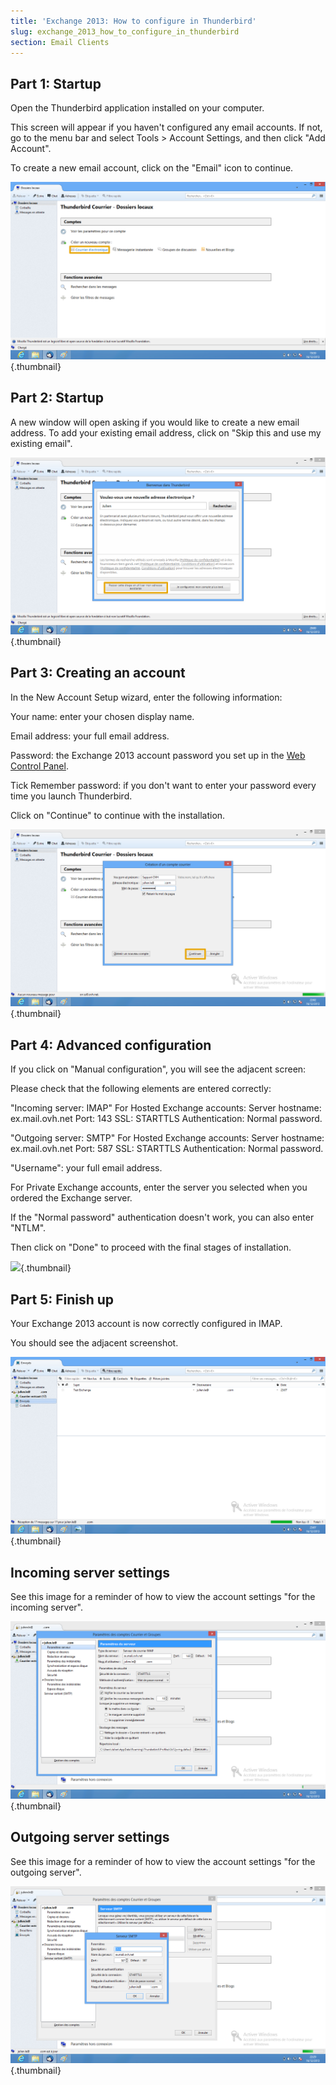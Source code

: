 ```yaml
---
title: 'Exchange 2013: How to configure in Thunderbird'
slug: exchange_2013_how_to_configure_in_thunderbird
section: Email Clients
---
```



## Part 1: Startup
Open the Thunderbird application installed on your computer.

This screen will appear if you haven't configured any email accounts. If not, go to the menu bar and select Tools > Account Settings, and then click "Add Account".

To create a new email account, click on the "Email" icon to continue.

![](images/img_1127.jpg){.thumbnail}


## Part 2: Startup
A new window will open asking if you would like to create a new email address. To add your existing email address, click on "Skip this and use my existing email".

![](images/img_1128.jpg){.thumbnail}


## Part 3: Creating an account
In the New Account Setup wizard, enter the following information:

Your name: enter your chosen display name.

Email address: your full email address.

Password: the Exchange 2013 account password you set up in the [Web Control Panel](https://www.ovh.com/manager/web/login.html).

Tick Remember password: if you don't want to enter your password every time you launch Thunderbird.

Click on "Continue" to continue with the installation.

![](images/img_1129.jpg){.thumbnail}


## Part 4: Advanced configuration
If you click on "Manual configuration", you will see the adjacent screen:

Please check that the following elements are entered correctly:

"Incoming server: IMAP"
For Hosted Exchange accounts:
Server hostname: ex.mail.ovh.net
Port: 143
SSL: STARTTLS
Authentication: Normal password.

"Outgoing server: SMTP"
For Hosted Exchange accounts:
Server hostname: ex.mail.ovh.net
Port: 587
SSL: STARTTLS
Authentication: Normal password.

"Username": your full email address.

For Private Exchange accounts, enter the server you selected when you ordered the Exchange server.

If the "Normal password" authentication doesn't work, you can also enter "NTLM".

Then click on "Done" to proceed with the final stages of installation.

![](images/img_1130.jpg){.thumbnail}


## Part 5: Finish up
Your Exchange 2013 account is now correctly configured in IMAP.

You should see the adjacent screenshot.

![](images/img_1134.jpg){.thumbnail}


## Incoming server settings
See this image for a reminder of how to view the account settings "for the incoming server".

![](images/img_1132.jpg){.thumbnail}


## Outgoing server settings
See this image for a reminder of how to view the account settings "for the outgoing server".

![](images/img_1133.jpg){.thumbnail}

